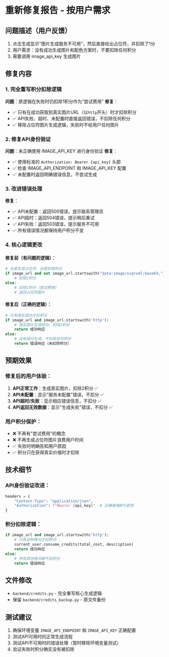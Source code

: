 # 重新修复报告 - 按用户需求

## 问题描述（用户反馈）
1. 点击生成显示"图片生成服务不可用"，然后直接给出占位符，并扣除了1分
2. 用户需求：没有成功生成图片和配色方案时，不要扣除任何积分
3. 需要调用 image_api_key 生成图片

## 修复内容

### 1. 完全重写积分扣除逻辑
**问题**：原逻辑在失败时仍扣除1积分作为"尝试费用"
**修复**：
- ✅ 只有在成功获取到真实图片URL（以`http`开头）时才扣除积分
- ✅ API失败、超时、未配置时直接返回错误，不扣除任何积分
- ✅ 移除占位符图片生成逻辑，失败时不给用户任何图片

### 2. 修复API身份验证
**问题**：未正确使用 IMAGE_API_KEY 进行身份验证
**修复**：
- ✅ 使用标准的 `Authorization: Bearer {api_key}` 头部
- ✅ 检查 IMAGE_API_ENDPOINT 和 IMAGE_API_KEY 配置
- ✅ 未配置时返回明确错误信息，不尝试生成

### 3. 改进错误处理
**修复**：
- ✅ API未配置：返回500错误，提示联系管理员
- ✅ API超时：返回504错误，提示稍后重试
- ✅ API失败：返回503错误，提示服务不可用
- ✅ 所有错误情况都保持用户积分不变

### 4. 核心逻辑更改

#### 修复前（有问题的逻辑）：
```python
# 总是生成占位符，总是扣除积分
if image_url and not image_url.startswith("data:image/svg+xml;base64,"):
    # 扣除2积分
else:
    # 扣除1积分（尝试费用）
    # 返回占位符图片
```

#### 修复后（正确的逻辑）：
```python
# 只有真实成功才扣积分
if image_url and image_url.startswith('http'):
    # 真实图片生成成功，扣除2积分
    return 成功响应
else:
    # 没有成功生成，不扣除任何积分
    return 错误响应（未扣除积分）
```

## 预期效果

### 修复后的用户体验：
1. **API正常工作**：生成真实图片，扣除2积分 ✅
2. **API未配置**：显示"服务未配置"错误，不扣分 ✅
3. **API超时/失败**：显示相应错误信息，不扣分 ✅
4. **API返回无效数据**：显示"生成失败"错误，不扣分 ✅

### 用户积分保护：
- ❌ 不再有"尝试费用"的概念
- ❌ 不再生成占位符图片浪费用户时间
- ✅ 失败时明确告知用户原因
- ✅ 积分只在获得真实价值时才扣除

## 技术细节

### API身份验证改进：
```python
headers = {
    "Content-Type": "application/json",
    "Authorization": f"Bearer {api_key}"  # 正确使用API密钥
}
```

### 积分扣除逻辑：
```python
if image_url and image_url.startswith('http'):
    # 只有这种情况才扣积分
    current_user.consume_credits(total_cost, description)
    return 成功响应
else:
    # 所有其他情况都不扣积分
    return 错误响应
```

## 文件修改
- `backend/credits.py` - 完全重写核心生成逻辑
- 保留 `backend/credits_backup.py` - 原文件备份

## 测试建议
1. 确保环境变量 `IMAGE_API_ENDPOINT` 和 `IMAGE_API_KEY` 正确配置
2. 测试API可用时的正常生成流程
3. 测试API不可用时的错误处理（暂时移除环境变量测试）
4. 验证失败时积分确实没有被扣除